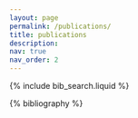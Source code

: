 ```yaml
---
layout: page
permalink: /publications/
title: publications
description: 
nav: true
nav_order: 2
---
```


{% include bib_search.liquid %}

<!-- _pages/publications.md -->
<div class="publications">

{% bibliography %}

</div>
